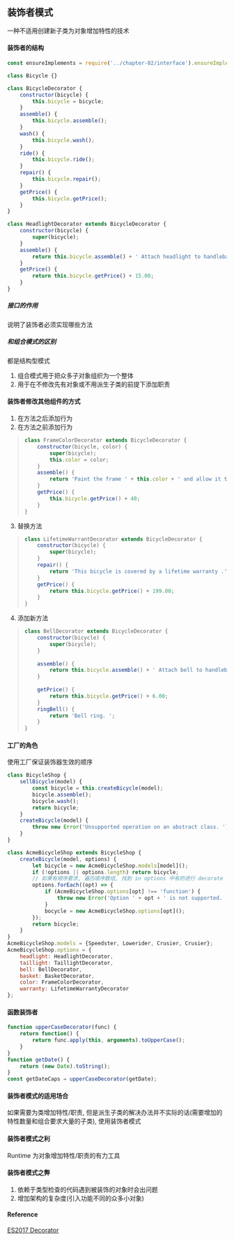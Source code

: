 ## 装饰者模式  
一种不适用创建新子类为对象增加特性的技术  

#### 装饰者的结构  
```javascript
const ensureImplements = require('../chapter-02/interface').ensureImplements;

class Bicycle {}

class BicycleDecorator {
    constructor(bicycle) {
        this.bicycle = bicycle;
    }
    assemble() {
        this.bicycle.assemble();
    }
    wash() {
        this.bicycle.wash();
    }
    ride() {
        this.bicycle.ride();
    }
    repair() {
        this.bicycle.repair();
    }
    getPrice() {
        this.bicycle.getPrice();
    }
}

class HeadlightDecorator extends BicycleDecorator {
    constructor(bicycle) {
        super(bicycle);
    }
    assemble() {
        return this.bicycle.assemble() + ' Attach headlight to handlebars. ';
    }
    getPrice() {
        return this.bicycle.getPrice() + 15.00;
    }
}
```  
##### 接口的作用  
说明了装饰者必须实现哪些方法  

##### 和组合模式的区别  
都是结构型模式  
1. 组合模式用于把众多子对象组织为一个整体  
2. 用于在不修改先有对象或不用派生子类的前提下添加职责  

#### 装饰者修改其他组件的方式  
1. 在方法之后添加行为  
2. 在方法之前添加行为  
> 
> ```javascript
> class FrameColorDecorator extends BicycleDecorator {
>     constructor(bicycle, color) {
>         super(bicycle);
>         this.color = color;
>     }
>     assemble() {
>         return 'Paint the frame ' + this.color + ' and allow it to dry. ' + this.bicycle.aseemble;
>     }
>     getPrice() {
>         this.bicycle.getPrice() + 40; 
>     }
> }
> ```  
3. 替换方法  
> ```javascript
> class LifetimeWarrantDecorator extends BicycleDecorator {
>     constructor(bicycle) {
>         super(bicycle);        
>     }
>     repair() {
>         return 'This bicycle is covered by a lifetime warranty .';        
>     }
>     getPrice() {
>         return this.bicycle.getPrice() + 199.00;
>     }
> }
> ```
4. 添加新方法  
> ```javascript
> class BellDecorator extends BicycleDecorator {
>     constructor(bicycle) {
>         super(bicycle);
>     }
>     
>     assemble() {
>         return this.bicycle.assemble() + ' Attach bell to handlebars. ';
>     }
>     
>     getPrice() {
>         return this.bicycle.getPrice() + 6.00;
>     }
>     ringBell() {
>         return 'Bell ring. ';
>     }
> }
> ```

#### 工厂的角色  
使用工厂保证装饰器生效的顺序  
```javascript
class BicycleShop {
    sellBicycle(model) {
        const bicycle = this.createBicycle(model);
        bicycle.assemble();
        bicycle.wash();
        return bicycle;
    }
    createBicycle(model) {
        throw new Error('Unsupported operation on an abstract class. ');
    }
}

class AcmeBicycleShop extends BicycleShop {
    createBicycle(model, options) {
        let bicycle = new AcmeBicycleShop.models[model]();
        if (!options || options.length) return bicycle;
        // 如果有顺序要求, 遍历顺序数组, 找到 in options 中有的进行 decorate
        options.forEach((opt) => {
            if (AcmeBicycleShop.options[opt] !== 'function') {
                throw new Error('Option ' + opt + ' is not supported. ');
            }
            bocycle = new AcmeBicycleShop.options[opt]();
        });
        return bicycle;
    }
}
AcmeBicycleShop.models = {Speedster, Lowerider, Crusier, Crusier};
AcmeBicycleShop.options = {
    headlight: HeadlightDecorator,
    taillight: TaillightDecorator,
    bell: BellDecorator,
    basket: BasketDecorator,
    color: FrameColorDecorator,
    warranty: LifetimeWarrantyDecorator
};
```
#### 函数装饰者  
```javascript
function upperCaseDecorator(func) {
    return function() {
        return func.apply(this, arguments).toUpperCase();
    }
}
function getDate() {
    return (new Date).toString();
}
const getDateCaps = upperCaseDecorator(getDate);
```  

#### 装饰者模式的适用场合  
如果需要为类增加特性/职责, 但是派生子类的解决办法并不实际的话(需要增加的特性数量和组合要求大量的子类), 使用装饰者模式    

#### 装饰者模式之利  
Runtime 为对象增加特性/职责的有力工具  

#### 装饰者模式之弊  
1. 依赖于类型检查的代码遇到被装饰的对象时会出问题  
2. 增加架构的复杂度(引入功能不同的众多小对象)  

#### Reference  
[ES2017 Decorator](http://es6.ruanyifeng.com/#docs/decorator)  